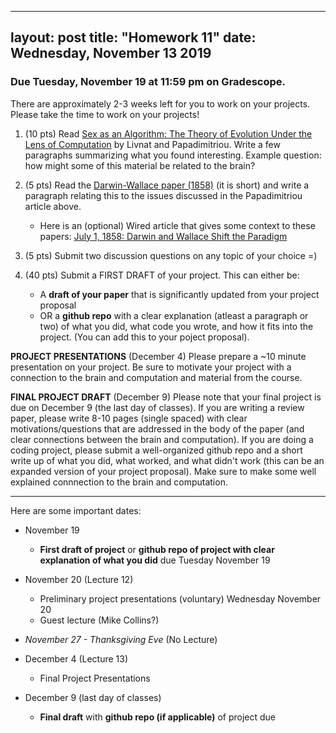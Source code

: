 
---
layout: post
title: "Homework 11"
date:  Wednesday, November 13 2019
---

### Due Tuesday, November 19 at 11:59 pm on Gradescope. 

There are approximately 2-3 weeks left for you to work on your projects. Please take the time to work on your projects!

1. (10 pts) Read [Sex as an Algorithm: The Theory of Evolution Under the Lens of Computation](https://cacm.acm.org/magazines/2016/11/209128-sex-as-an-algorithm/fulltext) by Livnat and Papadimitriou. Write a few paragraphs summarizing what you found interesting. Example question: how might some of this material be related to the brain?

3. (5 pts) Read the [Darwin-Wallace paper (1858)](http://www.indiana.edu/~koertge/H205c/index.php) (it is short) and write a paragraph relating this to the issues discussed in the Papadimitriou article above.
    * Here is an (optional) Wired article that gives some context to these papers: [July 1, 1858: Darwin and Wallace Shift the Paradigm](https://www.wired.com/2011/07/0701darwin-wallace-linnaean-society-london/)

4. (5 pts) Submit two discussion questions on any topic of your choice =)

5. (40 pts) Submit a FIRST DRAFT of your project. This can either be:
    * A **draft of your paper** that is significantly updated from your project proposal
    * OR a **github repo** with a clear explanation (atleast a paragraph or two) of what you did, what code you wrote, and how it fits into the project. (You can add this to your poject proposal).
    
**PROJECT PRESENTATIONS** (December 4)
Please prepare a ~10 minute presentation on your project. Be sure to motivate your project with a connection to the brain and computation and material from the course.
    

**FINAL PROJECT DRAFT** (December 9)
Please note that your final project is due on December 9 (the last day of classes). If you are writing a review paper, please write 8-10 pages (single spaced) with clear motivations/questions that are addressed in the body of the paper (and clear connections between the brain and computation). If you are doing a coding project, please submit a well-organized github repo and a short write up of what you did, what worked, and what didn't work (this can be an expanded version of your project proposal). Make sure to make some well explained connnection to the brain and computation.


------------------------

 
 Here are some important dates:

* November 19
    * **First draft of project** or **github repo of project with clear explanation of what you did** due Tuesday November 19

* November 20 (Lecture 12)
    * Preliminary project presentations (voluntary) Wednesday November 20
    * Guest lecture (Mike Collins?)
    
* _November 27 - Thanksgiving Eve_ (No Lecture)

* December 4 (Lecture 13)
    * Final Project Presentations
    
* December 9 (last day of classes)
    * **Final draft** with **github repo (if applicable)** of project due
